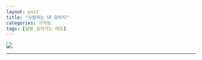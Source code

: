 ```yaml
---
layout: post
title: "사랑하는 내 강아지"
categories: 끄적임
tags: [삶을 살아가는 태도]
---
```


![](https://dongseoackr-my.sharepoint.com/:i:/g/personal/d0161650_dongseo_ac_kr/EcAhKpx5z4NJodyQq8_EpvcBsiCXHL5-NYgAibVPIgAmuQ?e=mH8rjs)

---

